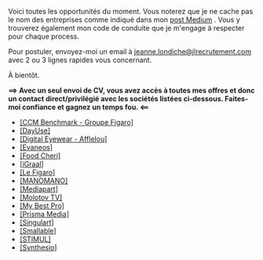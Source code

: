 Voici toutes les opportunités du moment. Vous noterez que je ne cache pas le nom des entreprises comme indiqué dans mon <a href="https://medium.com/@jlondiche/jarr%C3%AAte-le-recrutement-propri%C3%A9taire-je-d%C3%A9marre-l-open-source-6e33463aec9">post Medium</a> . Vous y trouverez également mon code de conduite que je m'engage à respecter pour chaque process.

Pour postuler, envoyez-moi un email à <a href="mailto:jeanne.londiche@jlrecrutement.com">jeanne.londiche@jlrecrutement.com</a> avec 2 ou 3 lignes rapides vous concernant.

À bientôt.

**==> Avec un seul envoi de CV, vous avez accès à toutes mes offres et donc un contact direct/privilégié avec les sociétés listées ci-dessous. Faites-moi confiance et gagnez un temps fou. <==**

- <a href="https://github.com/jlondiche/job-board-php/blob/master/CCMBENCHMARK.md">[CCM Benchmark - Groupe Figaro]</a>
- <a href="https://github.com/jlondiche/job-board-php/blob/master/DAYUSE.md">[DayUse]</a>
- <a href="https://github.com/jlondiche/job-board-php/blob/master/DIGITAL EYEWEAR - AFFLELOU.md">[Digital Eyewear - Afflelou]</a>
- <a href="https://github.com/jlondiche/job-board-php/blob/master/EVANEOS.md">[Evaneos]</a>
- <a href="https://github.com/jlondiche/job-board-php/blob/master/FOODCHERI.md">[Food Cheri]</a>
- <a href="https://github.com/jlondiche/job-board-php/blob/master/IGRAAL.md">[iGraal]</a>
- <a href="https://github.com/jlondiche/job-board-php/blob/master/LE%20FIGARO.md">[Le Figaro]</a>
- <a href="https://github.com/jlondiche/job-board-php/blob/master/MANOMANO.md">[MANOMANO]</a>
- <a href="https://github.com/jlondiche/job-board-php/blob/master/MEDIAPART.md">[Mediapart]</a>
- <a href="https://github.com/jlondiche/job-board-php/blob/master/MOLOTOV%20TV.md">[Molotov TV]</a>
- <a href="https://github.com/jlondiche/job-board-php/blob/master/MYBESTPRO.md">[My Best Pro]</a>
- <a href="https://github.com/jlondiche/job-board-php/blob/master/PRISMAMEDIA.md">[Prisma Media]</a>
- <a href="https://github.com/jlondiche/job-board-php/blob/master/SINGULART.md">[Singulart]</a>
- <a href="https://github.com/jlondiche/job-board-php/blob/master/SMALLABLE.md">[Smallable]</a>
- <a href="https://github.com/jlondiche/job-board-php/blob/master/STIMUL #CTO Junior.md">[STIMUL]</a>
- <a href="https://github.com/jlondiche/job-board-php/blob/master/SYNTHESIO.md">[Synthesio]</a>
